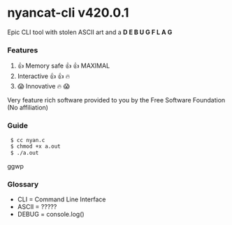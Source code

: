 # nyancat-cli v420.0.1
 Epic CLI tool with stolen ASCII art and a <b>D E B U G F L A G</b>

### Features
1. :thumbsup: Memory safe :thumbsup: :thumbsup: MAXIMAL
2. Interactive :thumbsup: :thumbsup: :fire:
3. :scream: Innovative :fire: :scream:

Very feature rich software provided to you by the Free Software Foundation (No affiliation)

 ### Guide
 ```bash
  $ cc nyan.c
  $ chmod +x a.out
  $ ./a.out
 ```
 ggwp

 ### Glossary
 - CLI = Command Line Interface
 - ASCII = ?????
 - DEBUG = console.log()